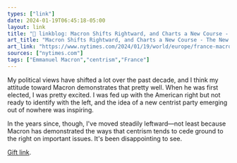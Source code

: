 ```yaml
---
types: ["link"]
date: 2024-01-19T06:45:18-05:00
layout: link
title: "🔗 linkblog: Macron Shifts Rightward, and Charts a New Course - The New York Times'"
art_title: "Macron Shifts Rightward, and Charts a New Course - The New York Times"
art_link: "https://www.nytimes.com/2024/01/19/world/europe/france-macron-speech.html"
sources: ["nytimes.com"]
tags: ["Emmanuel Macron","centrism","France"]
---
```

My political views have shifted a lot over the past decade, and I think my attitude toward Macron demonstrates that pretty well. When he was first elected, I was pretty excited. I was fed up with the American right but not ready to identify with the left, and the idea of a new centrist party emerging out of nowhere was inspiring.

In the years since, though, I've moved steadily leftward—not least because Macron has demonstrated the ways that centrism tends to cede ground to the right on important issues. It's been disappointing to see.

[Gift link](https://www.nytimes.com/2024/01/19/world/europe/france-macron-speech.html?unlocked_article_code=1.O00.Z0OA.ODeH14iz2vID&smid=url-share).
